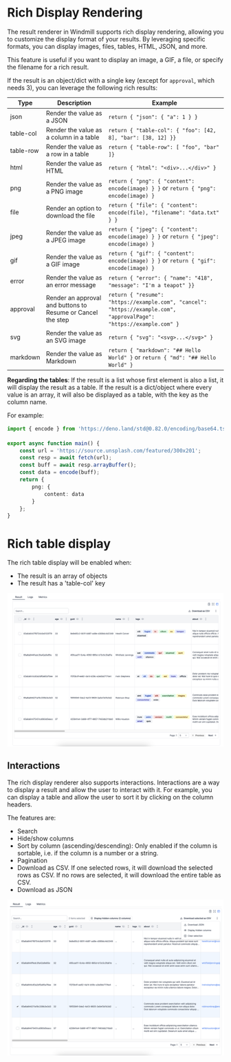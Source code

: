 # Rich Display Rendering

The result renderer in Windmill supports rich display rendering, allowing you to customize the display format of your results. By leveraging specific formats, you can display images, files, tables, HTML, JSON, and more.

This feature is useful if you want to display an image, a GIF, a file, or specify the filename for a rich result.

If the result is an object/dict with a single key (except for `approval`, which needs 3), you can leverage the following rich results:

| Type      | Description                                                 | Example                                                                                                              |
| --------- | ----------------------------------------------------------- | -------------------------------------------------------------------------------------------------------------------- |
| json      | Render the value as a JSON                                  | `return { "json": { "a": 1 } }`                                                                                      |
| table-col | Render the value as a column in a table                     | `return { "table-col": { "foo": [42, 8], "bar": [38, 12] }}`                                                         |
| table-row | Render the value as a row in a table                        | `return { "table-row": [ "foo", "bar" ]}`                                                                            |
| html      | Render the value as HTML                                    | `return { "html": "<div>...</div>" }`                                                                                |
| png       | Render the value as a PNG image                             | `return { "png": { "content": encode(image) } }` or `return { "png": encode(image) }`                                |
| file      | Render an option to download the file                       | `return { "file": { "content": encode(file), "filename": "data.txt" } }`                                             |
| jpeg      | Render the value as a JPEG image                            | `return { "jpeg": { "content": encode(image) } }` or `return { "jpeg": encode(image) }`                              |
| gif       | Render the value as a GIF image                             | `return { "gif": { "content": encode(image) } }` or `return { "gif": encode(image) }`                                |
| error     | Render the value as an error message                        | `return { "error": { "name": "418", "message": "I'm a teapot" }}`                                                    |
| approval  | Render an approval and buttons to Resume or Cancel the step | `return { "resume": "https://example.com", "cancel": "https://example.com", "approvalPage": "https://example.com" }` |
| svg       | Render the value as an SVG image                            | `return { "svg": "<svg>...</svg>" }`                                                                                 |
| markdown  | Render the value as Markdown                                | `return { "markdown": "## Hello World" }` or `return { "md": "## Hello World" }`                                     |

**Regarding the tables**: If the result is a list whose first element is also a list, it will display the result as a table. If the result is a dict/object where every value is an array, it will also be displayed as a table, with the key as the column name.

For example:

```ts
import { encode } from 'https://deno.land/std@0.82.0/encoding/base64.ts';

export async function main() {
	const url = 'https://source.unsplash.com/featured/300x201';
	const resp = await fetch(url);
	const buff = await resp.arrayBuffer();
	const data = encode(buff);
	return {
		png: {
			content: data
		}
	};
}
```

# Rich table display

The rich table display will be enabled when:

- The result is an array of objects
- The result has a 'table-col' key

![Default](./default.png 'Rich table display')

## Interactions

The rich display renderer also supports interactions. Interactions are a way to display a result and allow the user to interact with it. For example, you can display a table and allow the user to sort it by clicking on the column headers.

The features are:

- Search
- Hide/show columns
- Sort by column (ascending/descending): Only enabled if the column is sortable, i.e. if the column is a number or a string.
- Pagination
- Download as CSV. If one selected rows, it will download the selected rows as CSV. If no rows are selected, it will download the entire table as CSV.
- Download as JSON

![Interactions](./interactions.png 'Interactions')
